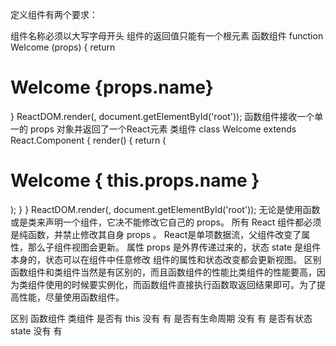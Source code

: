 定义组件有两个要求：

组件名称必须以大写字母开头
组件的返回值只能有一个根元素
函数组件
function Welcome (props) {
  return <h1>Welcome {props.name}</h1>
}
ReactDOM.render(<Welcome name='react' />, document.getElementById('root'));
函数组件接收一个单一的 props 对象并返回了一个React元素
类组件
class Welcome extends React.Component {
  render() {
    return (
      <h1>Welcome { this.props.name }</h1>
    );
  }
}
ReactDOM.render(<Welcome name='react' />, document.getElementById('root'));
无论是使用函数或是类来声明一个组件，它决不能修改它自己的 props。
所有 React 组件都必须是纯函数，并禁止修改其自身 props 。
React是单项数据流，父组件改变了属性，那么子组件视图会更新。
属性 props 是外界传递过来的，状态 state 是组件本身的，状态可以在组件中任意修改
组件的属性和状态改变都会更新视图。
区别
函数组件和类组件当然是有区别的，而且函数组件的性能比类组件的性能要高，因为类组件使用的时候要实例化，而函数组件直接执行函数取返回结果即可。为了提高性能，尽量使用函数组件。

区别	          函数组件	类组件
是否有 this	       没有	   有
是否有生命周期	    没有	  有
是否有状态 state	  没有	  有
